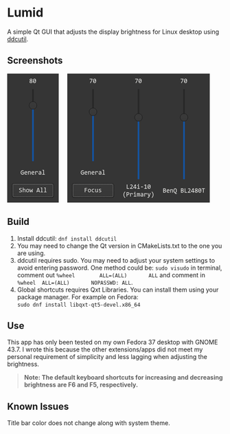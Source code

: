 # Lumid

A simple Qt GUI that adjusts the display brightness for Linux desktop using [ddcutil](https://github.com/rockowitz/ddcutil).<br />

## Screenshots

![UI](assets/focus.png) &nbsp; &nbsp; ![UI](assets/showAll.png)

## Build

1. Install ddcutil: `dnf install ddcutil`
2. You may need to change the Qt version in CMakeLists.txt to the one you are using.
3. ddcutil requires sudo. You may need to adjust your system settings to avoid entering password. One method could be:
`sudo visudo` in terminal, comment out `%wheel        ALL=(ALL)       ALL` and comment in `%wheel  ALL=(ALL)       NOPASSWD: ALL`.
4. Global shortcuts requires Qxt Libraries. You can install them using your package manager. For example on Fedora:<br />
`sudo dnf install libqxt-qt5-devel.x86_64`

## Use

This app has only been tested on my own Fedora 37 desktop with GNOME 43.7. I wrote this because the other extensions/apps did not meet my personal requirement of simplicity and less lagging when adjusting the brightness.
 >**Note: The default keyboard shortcuts for increasing and decreasing brightness are F6 and F5, respectively.**

## Known Issues

Title bar color does not change along with system theme.
